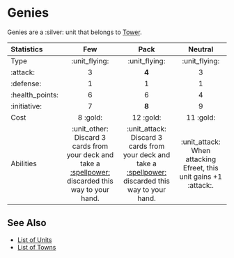 # Genies

Genies are a :silver: unit that belongs to [Tower](../towns/tower.md).


| Statistics | Few | Pack | Neutral |
| :--- | :---: | :---: | :---: |
| Type | :unit_flying: | :unit_flying: | :unit_flying: |
| :attack: | 3 | **4** | 3 |
| :defense: | 1 | 1 | 1 |
| :health_points: | 6 | 6 | 4 |
| :initiative: | 7 | **8** | 9 |
| Cost | 8 :gold: | 12 :gold: | 11 :gold: |
| Abilities | :unit_other: Discard 3 cards from your deck and take a [:spellpower:](../spells.md) discarded this way to your hand. | :unit_attack: Discard 3 cards from your deck and take a [:spellpower:](../spells.md) discarded this way to your hand. | :unit_attack: When attacking Efreet, this unit gains +1 :attack:. |


## See Also

- [List of Units](../units.md)
- [List of Towns](../towns.md)
